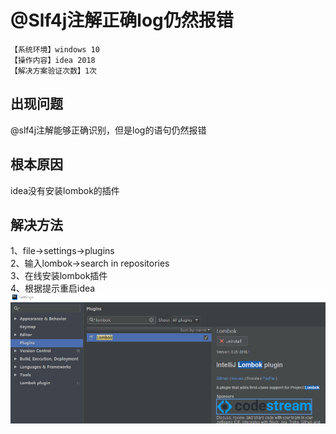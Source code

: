 # @Slf4j注解正确log仍然报错
`【系统环境】windows 10`  
`【操作内容】idea 2018`  
`【解决方案验证次数】1次`  
## <i class="fa fa-question-circle"></i> 出现问题
@slf4j注解能够正确识别，但是log的语句仍然报错
## <i class="fa fa-bullseye"></i> 根本原因
idea没有安装lombok的插件
## <i class="fa fa-check-circle"></i> 解决方法
1、file->settings->plugins  
2、输入lombok→search in repositories  
3、在线安装lombok插件  
4、根据提示重启idea
![](assets/001/20190513-cb69aecb.png)  
